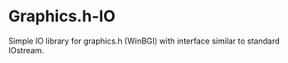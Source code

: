 Graphics.h-IO
=============
Simple IO library for graphics.h (WinBGI) with interface similar to standard IOstream.
